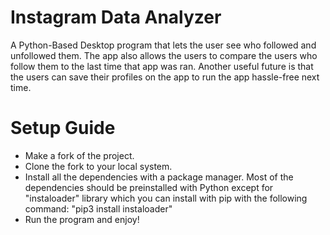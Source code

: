 #   Instagram Data Analyzer
A Python-Based Desktop program that lets the user see who followed and unfollowed them.
The app also allows the users to compare the users who follow them to the last time that app was ran.
Another useful future is that the users can save their profiles on the app to run the app hassle-free next time.

#   Setup Guide
- Make a fork of the project.
- Clone the fork to your local system.
- Install all the dependencies with a package manager. Most of the dependencies should be preinstalled with Python except for "instaloader" library which you can install with pip with the following command: "pip3 install instaloader"
- Run the program and enjoy!


